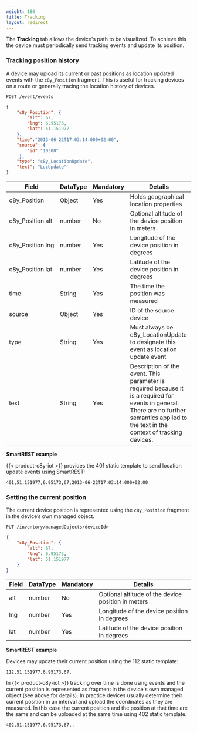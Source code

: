 ```yaml
---
weight: 180
title: Tracking
layout: redirect
---
```


The **Tracking** tab allows the device's path to be visualized. To achieve this the device must periodically send tracking events and update its position.

### Tracking position history

A device may upload its current or past positions as location updated events with the ```c8y_Position``` fragment. This is useful for tracking devices on a route or generally tracing the location history of devices.

```http
POST /event/events
```
```json
{
    "c8y_Position": {
    	"alt": 67,
      	"lng": 6.95173,
      	"lat": 51.151977
    },
    "time":"2013-06-22T17:03:14.000+02:00",
    "source": {
    	"id":"10300"
     },
    "type": "c8y_LocationUpdate",
    "text": "LocUpdate"
}
```

<table>
<colgroup>
<col width="20%">
<col width="10%">
<col width="10%">
<col width="60%">
</colgroup>
<thead>
<tr>
<th>Field</th>
<th>DataType</th>
<th>Mandatory</th>
<th>Details</th>
</tr>
</thead>
<tbody>
<tr>
<td>c8y_Position</td>
<td>Object</td>
<td>Yes</td>
<td>Holds geographical location properties</td>
</tr>
<tr>
<td>c8y_Position.alt</td>
<td>number</td>
<td>No</td>
<td>Optional altitude of the device position in meters</td>
</tr>
<tr>
<td>c8y_Position.lng</td>
<td>number</td>
<td>Yes</td>
<td>Longitude of the device position in degrees</td>
</tr>
<tr>
<td>c8y_Position.lat</td>
<td>number</td>
<td>Yes</td>
<td>Latitude of the device position in degrees</td>
</tr>
<tr>
<td>time</td>
<td>String</td>
<td>Yes</td>
<td>The time the position was measured</td>
</tr>
<tr>
<td>source</td>
<td>Object</td>
<td>Yes</td>
<td>ID of the source device</td>
</tr>
<tr>
<td>type</td>
<td>String</td>
<td>Yes</td>
<td>Must always be c8y_LocationUpdate to designate this event as location update event</td>
</tr>
<tr>
<td>text</td>
<td>String</td>
<td>Yes</td>
<td>Description of the event. This parameter is required because it is a required for events in general. There are no further semantics applied to the text in the context of tracking devices.</td>
</tr>
</tbody>
</table>

**SmartREST example**

{{< product-c8y-iot >}} provides the 401 static template to send location update events using SmartREST:

`401,51.151977,6.95173,67,2013-06-22T17:03:14.000+02:00`

### Setting the current position

The current device position is represented using the ```c8y_Position``` fragment in the device’s own managed object.

```http
PUT /inventory/managedObjects/deviceId>
```
```json
{
    "c8y_Position": {
    	"alt": 67,
      	"lng": 6.95173,
      	"lat": 51.151977
    }
}
```

|Field|DataType|Mandatory|Details|
|----|----|----|----|
|alt|number|No|Optional altitude of the device position in meters|
|lng|number|Yes|Longitude of the device position in degrees|
|lat|number|Yes|Latitude of the device position in degrees|

**SmartREST example**

Devices may update their current position using the 112 static template:

`112,51.151977,6.95173,67,`


In {{< product-c8y-iot >}} tracking over time is done using events and the current position is represented as fragment in the device's own managed object (see above for details). In practice devices usually determine their current position in an interval and upload the coordinates as they are measured. In this case the current position and the position at that time are the same and can be uploaded at the same time using 402 static template.

`402,51.151977,6.95173,67,,`

